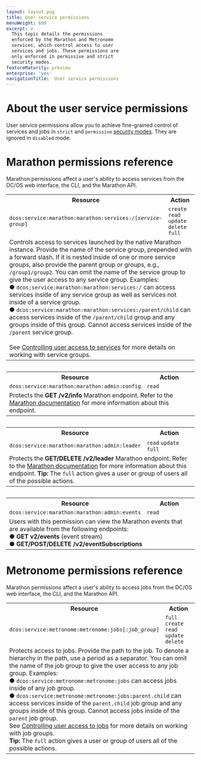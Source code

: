 ```yaml
---
layout: layout.pug
title: User service permissions
menuWeight: 600
excerpt: >
  This topic details the permissions
  enforced by the Marathon and Metronome
  services, which control access to user
  services and jobs. These permissions are
  only enforced in permissive and strict
  security modes.
featureMaturity: preview
enterprise: 'yes'
navigationTitle:  User service permissions
---
```


# About the user service permissions

User service permissions allow you to achieve fine-grained control of services and jobs in `strict` and `permissive` [security modes](/1.8/administration/installing/custom/configuration-parameters/#security). They are ignored in `disabled` mode.


# <a name="marathon"></a>Marathon permissions reference

Marathon permissions affect a user's ability to access services from the DC/OS web interface, the CLI, and the Marathon API. 

<table class="table" STYLE="margin-bottom: 30px;">
  <tr>
    <th>
      Resource
    </th>
    <th>
      Action
    </th>
  </tr>
  <tr>
    <td width="70%">
      <code>dcos:service:marathon:marathon:services:/[<i>service-group</i>]</code>
    </td>
    <td>
      <code>create</code> <code>read</code> <code>update</code> <code>delete</code> <code>full</code>
    </td>
  </tr>
  <tr>
    <td colspan="2">
    Controls access to services launched by the native Marathon instance.  Provide the name of the service group, prepended with a forward slash. If it is nested inside of one or more service groups, also provide the parent group or groups, e.g., <code>/group1/group2</code>. You can omit the name of the service group to give the user access to any service group. Examples:<br/>
    &#x25cf; <code>dcos:service:marathon:marathon:services:/</code> can access services inside of any service group as well as services not inside of a service group.<br/>
    &#x25cf; <code>dcos:service:marathon:marathon:services:/parent/child</code> can access services inside of the <code>/parent/child</code> group and any groups inside of this group. Cannot access services inside of the <code>/parent</code> service group.<br/>
    <br/>
    See <a href="/1.8/administration/id-and-access-mgt/permissions/service-groups/">Controlling user access to services</a> for more details on working with service groups.
    </td>
  </tr>
</table>

<table class="table" STYLE="margin-bottom: 30px;">
  <tr>
    <th>
      Resource
    </th>
    <th>
      Action
    </th>
  </tr>
  <tr>
    <td width="55%">
      <code>dcos:service:marathon:marathon:admin:config</code>
    </td>
    <td>
      <code>read</code>
    </td>
  </tr>
  <tr>
    <td colspan="2">Protects the <b>GET /v2/info</b> Marathon endpoint. Refer to the <a href="http://mesosphere.github.io/marathon/docs/rest-api.html#get-v2-info">Marathon documentation</a> for more information about this endpoint.</td>
  </tr>
</table>

<table class="table" STYLE="margin-bottom: 30px;">  
  <tr>
    <th>
      Resource
    </th>
    <th>
      Action
    </th>
  </tr>
  <tr>
    <td width="55%">
      <code>dcos:service:marathon:marathon:admin:leader</code>
    </td>
    <td>
      <code>read</code> <code>update</code> <code>full</code>
    </td>
  </tr>
  <tr>
  <td colspan="2">Protects the <b>GET/DELETE /v2/leader</b> Marathon endpoint. Refer to the <a href="http://mesosphere.github.io/marathon/docs/rest-api.html#server-info">Marathon documentation</a> for more information about this endpoint. <b>Tip:</b> The <code>full</code> action gives a user or group of users all of the possible actions.</td>
  </tr> 
</table>

<table class="table">
  <tr>
    <th>
      Resource
    </th>
    <th>
      Action
    </th>
  </tr>
  <tr>
    <td width="55%">
      <code>dcos:service:marathon:marathon:admin:events</code>
    </td>
    <td>
      <code>read</code>
    </td>
  </tr>
  <tr>
    <td colspan="2">Users with this permission can view the Marathon events that are available from the following endpoints:<br/>
    &#x25cf; <b>GET v2/events</b> (event stream)<br/>
    &#x25cf; <b>GET/POST/DELETE /v2/eventSubscriptions</b> 
    </td>
  </tr>
</table>




# <a name="metronome"></a>Metronome permissions reference

Marathon permissions affect a user's ability to access jobs from the DC/OS web interface, the CLI, and the Marathon API. 

<table class="table">
  <tr>
    <th>
      Resource
    </th>
    <th>
      Action
    </th>
  </tr>
  <tr>
    <td width="60%">
      <code>dcos:service:metronome:metronome:jobs[:<i>job_group</i>]</code>
    </td>
    <td>
      <code>full</code> <code>create</code> <code>read</code> <code>update</code> <code>delete</code>
    </td>
  <tr>
    <td colspan="2">
      Protects access to jobs. Provide the path to the job. To denote a hierarchy in the path, use a period as a separator. You can omit the name of the job group to give the user access to any job group. Examples:<br/>
      &#x25cf; <code>dcos:service:metronome:metronome:jobs</code> can access jobs inside of any job group.<br/>
      &#x25cf; <code>dcos:service:metronome:metronome:jobs:parent.child</code> can access services inside of the <code>parent.child</code> job group and any groups inside of this group. Cannot access jobs inside of the <code>parent</code> job group.<br/>
      See <a href="/1.8/administration/id-and-access-mgt/permissions/job-groups/">Controlling user access to jobs</a> for more details on working with job groups.<br/>
      <b>Tip:</b> The <code>full</code> action gives a user or group of users all of the possible actions.
    </td>
  </tr>
</table>

  